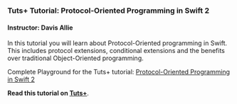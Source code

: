 ### Tuts+ Tutorial: Protocol-Oriented Programming in Swift 2

#### Instructor: Davis Allie

In this tutorial you will learn about Protocol-Oriented programming in Swift. This includes protocol extensions, conditional extensions and the benefits over traditional Object-Oriented programming.

Complete Playground for the Tuts+ tutorial: [Protocol-Oriented Programming in Swift 2](http://code.tutsplus.com/tutorials/protocol-oriented-programming-in-swift-2--cms-24979)

**Read this tutorial on [Tuts+](https://code.tutsplus.com)**.
